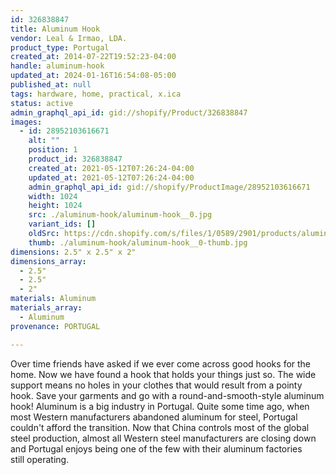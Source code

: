 ```yaml
---
id: 326838847
title: Aluminum Hook
vendor: Leal & Irmao, LDA.
product_type: Portugal
created_at: 2014-07-22T19:52:23-04:00
handle: aluminum-hook
updated_at: 2024-01-16T16:54:08-05:00
published_at: null
tags: hardware, home, practical, x.ica
status: active
admin_graphql_api_id: gid://shopify/Product/326838847
images:
  - id: 28952103616671
    alt: ""
    position: 1
    product_id: 326838847
    created_at: 2021-05-12T07:26:24-04:00
    updated_at: 2021-05-12T07:26:24-04:00
    admin_graphql_api_id: gid://shopify/ProductImage/28952103616671
    width: 1024
    height: 1024
    src: ./aluminum-hook/aluminum-hook__0.jpg
    variant_ids: []
    oldSrc: https://cdn.shopify.com/s/files/1/0589/2901/products/aluminumhook-mix-smug_1.jpg?v=1620818784
    thumb: ./aluminum-hook/aluminum-hook__0-thumb.jpg
dimensions: 2.5" x 2.5" x 2"
dimensions_array:
  - 2.5"
  - 2.5"
  - 2"
materials: Aluminum
materials_array:
  - Aluminum
provenance: PORTUGAL

---
```


Over time friends have asked if we ever come across good hooks for the home. Now we have found a hook that holds your things just so. The wide support means no holes in your clothes that would result from a pointy hook. Save your garments and go with a round-and-smooth-style aluminum hook! Aluminum is a big industry in Portugal. Quite some time ago, when most Western manufacturers abandoned aluminum for steel, Portugal couldn't afford the transition. Now that China controls most of the global steel production, almost all Western steel manufacturers are closing down and Portugal enjoys being one of the few with their aluminum factories still operating.